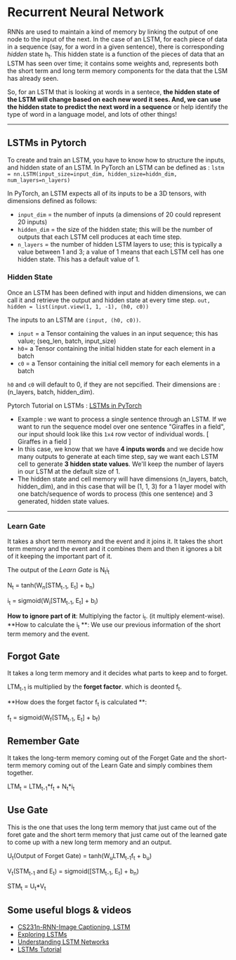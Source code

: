 # **Recurrent Neural Network** 

RNNs are used to maintain a kind of memory by linking the output of one node to the input of the next. In the case of an LSTM, for each piece of data in a sequence (say, for a word in a given sentence), there is corresponding *hidden* state h<sub>t</sub>. This hidden state is a function of the pieces of data that an LSTM has seen over time; it contains some weights and, represents both the short term and long term memory components for the data that the LSM has already seen. 

So, for an LSTM that is looking at words in a sentece, **the hidden state of the LSTM will change based on each new word it sees. And, we can use the hidden state to predict the next word in a sequence** or help identify the type of word in a language model, and lots of other things! 

---

## LSTMs in Pytorch

To create and train an LSTM, you have to know how to structure the inputs, and hidden state of an LSTM. In PyTorch an LSTM can be defined as : `lstm = nn.LSTM(input_size=input_dim, hidden_size=hiddn_dim, num_layers=n_layers)`

In PyTorch, an LSTM expects all of its inputs to be a 3D tensors, with dimensions defined as follows:

* `input_dim` = the number of inputs (a dimensions of 20 could represent 20 inputs)
* `hidden_dim` = the size of the hidden state; this will be the number of outputs that each LSTM cell produces at each time step.
* `n_layers` = the number of hidden LSTM layers to use; this is typically a value between 1 and 3; a value of 1 means that each LSTM cell has one hidden state. This has a default value of 1.

### **Hidden State**

Once an LSTM has been defined with input and hidden dimensions, we can call it and retrieve the output and hidden state at every time step. `out, hidden = list(input.view(1, 1, -1), (h0, c0))`

The inputs to an LSTM are `(input, (h0, c0))`.

* `input` = a Tensor containing the values in an input sequence; this has value; (seq_len, batch, input_size)
* `h0`= a Tensor containing the initial hidden state for each element in a batch
* `c0` = a Tensor containing the initial cell memory for each elements in a batch

`h0` and `c0` will default to 0, if they are not sepcified. Their dimensions are : (n_layers, batch, hidden_dim). 

Pytorch Tutorial on LSTMs : [LSTMs in PyTorch](https://pytorch.org/tutorials/beginner/nlp/sequence_models_tutorial.html#lstm-s-in-pytorch)

* Example : we want to process a single sentence through an LSTM. If we want to run the sequence model over one sentence "Giraffes in a field", our input should look like this `1x4` row vector of individual words.  [ Giraffes in a field ]
* In this case, we know that we have **4 inputs words** and we decide how many outputs to generate at each time step, say we want each LSTM cell to generate **3 hidden state values**. We'll keep the number of layers in our LSTM at the default size of 1.
* The hidden state and cell memory will have dimensions (n_layers, batch, hidden_dim), and in this case that will be (1, 1, 3) for a 1 layer model with one batch/sequence of words to process (this one sentence) and 3 generated, hidden state values. 

---

### **Learn Gate**

It takes a short term memory and the event and it joins it.  It takes the short term memory and the event and it combines them and then it ignores a bit of it keeping the important part of it.  

The output of the *Learn Gate* is N<sub>t</sub>i<sub>t</sub>

N<sub>t</sub> = tanh(W<sub>n</sub>[STM<sub>t-1</sub>, E<sub>t</sub>] + b<sub>n</sub>)

i<sub>t</sub> = sigmoid(W<sub>i</sub>[STM<sub>t-1</sub>, E<sub>t</sub>] + b<sub>i</sub>)

**How to ignore part of it**: Multiplying the factor i<sub>t</sub>. (it multiply element-wise). **How to calculate the i<sub>t</sub> **: We use our previous information of the short term memory and the event. 

## **Forgot Gate**

It takes a long term memory and it decides what parts to keep and to forget.

LTM<sub>t-1</sub> is multiplied by the **forget factor**. which is deonted f<sub>t</sub>. 

**How does the forget factor f<sub>t</sub> is calculated **: 

f<sub>t</sub> = sigmoid(W<sub>f</sub>[STM<sub>t-1</sub>, E<sub>t</sub>] + b<sub>f</sub>)

## **Remember Gate**

It takes the long-term memory coming out of the Forget Gate and the short-term memory coming out of the Learn Gate and simply combines them together. 

LTM<sub>t</sub> = LTM<sub>t-1</sub>*f<sub>t</sub> + N<sub>t</sub>*i<sub>t</sub>

## **Use Gate**

This is the one that uses the long term memory that just came out of the foret gate and the short term memory that just came out of the learned gate to come up with a new long term memory and an output. 

U<sub>t</sub>(Output of Forget Gate) = tanh(W<sub>u</sub>LTM<sub>t-1</sub>f<sub>t</sub> + b<sub>u</sub>)

V<sub>t</sub>(STM<sub>t-1</sub> and E<sub>t</sub>) = sigmoid([STM<sub>t-1</sub>, E<sub>t</sub>] + b<sub>n</sub>)

STM<sub>t</sub> = U<sub>t</sub>*V<sub>t</sub>

## Some useful blogs & videos

* [CS231n-RNN-Image Captioning, LSTM](https://www.youtube.com/watch?v=iX5V1WpxxkY&ab_channel=MachineLearner)
* [Exploring LSTMs](http://blog.echen.me/2017/05/30/exploring-lstms/)
* [Understanding LSTM Networks](http://colah.github.io/posts/2015-08-Understanding-LSTMs/)
* [LSTMs Tutorial](https://web.archive.org/web/20190106151528/https://skymind.ai/wiki/lstm)

